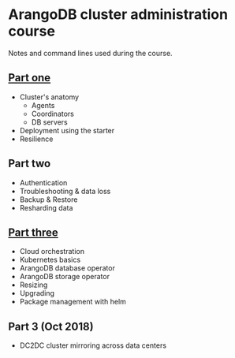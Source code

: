 # ArangoDB cluster administration course

Notes and command lines used during the course.

## [Part one](part-one.md)
 * Cluster's anatomy
   * Agents
   * Coordinators
   * DB servers
 * Deployment using the starter
 * Resilience

## Part two
 * Authentication
 * Troubleshooting & data loss
 * Backup & Restore
 * Resharding data

## [Part three](part-three.md)
 * Cloud orchestration
  * Kubernetes basics
  * ArangoDB database operator
  * ArangoDB storage operator  
  * Resizing
  * Upgrading
  * Package management with helm

## Part 3 (Oct 2018)
 * DC2DC cluster mirroring across data centers
